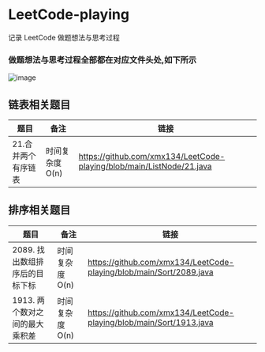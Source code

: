 # LeetCode-playing
记录 LeetCode 做题想法与思考过程
### 做题想法与思考过程全部都在对应文件头处,如下所示
![image](https://user-images.githubusercontent.com/33774589/143734514-adfea7e4-8bb7-47bd-a855-9d433917d34d.png)

## 链表相关题目
| 题目 | 备注 | 链接 |
| ---- | ---- | ---- |
| 21.合并两个有序链表 | 时间复杂度O(n) | https://github.com/xmx134/LeetCode-playing/blob/main/ListNode/21.java |

## 排序相关题目
| 题目 | 备注 | 链接 |
| ---- | ---- | ---- |
| 2089. 找出数组排序后的目标下标 | 时间复杂度O(n) | https://github.com/xmx134/LeetCode-playing/blob/main/Sort/2089.java |
| 1913. 两个数对之间的最大乘积差 | 时间复杂度O(n) | https://github.com/xmx134/LeetCode-playing/blob/main/Sort/1913.java |
